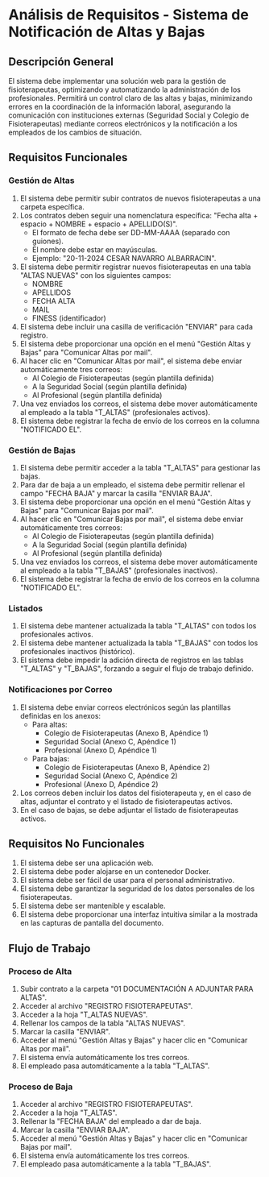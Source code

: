 # Análisis de Requisitos - Sistema de Notificación de Altas y Bajas

## Descripción General
El sistema debe implementar una solución web para la gestión de fisioterapeutas, optimizando y automatizando la administración de los profesionales. Permitirá un control claro de las altas y bajas, minimizando errores en la coordinación de la información laboral, asegurando la comunicación con instituciones externas (Seguridad Social y Colegio de Fisioterapeutas) mediante correos electrónicos y la notificación a los empleados de los cambios de situación.

## Requisitos Funcionales

### Gestión de Altas
1. El sistema debe permitir subir contratos de nuevos fisioterapeutas a una carpeta específica.
2. Los contratos deben seguir una nomenclatura específica: "Fecha alta + espacio + NOMBRE + espacio + APELLIDO(S)".
   - El formato de fecha debe ser DD-MM-AAAA (separado con guiones).
   - El nombre debe estar en mayúsculas.
   - Ejemplo: "20-11-2024 CESAR NAVARRO ALBARRACIN".
3. El sistema debe permitir registrar nuevos fisioterapeutas en una tabla "ALTAS NUEVAS" con los siguientes campos:
   - NOMBRE
   - APELLIDOS
   - FECHA ALTA
   - MAIL
   - FINESS (identificador)
4. El sistema debe incluir una casilla de verificación "ENVIAR" para cada registro.
5. El sistema debe proporcionar una opción en el menú "Gestión Altas y Bajas" para "Comunicar Altas por mail".
6. Al hacer clic en "Comunicar Altas por mail", el sistema debe enviar automáticamente tres correos:
   - Al Colegio de Fisioterapeutas (según plantilla definida)
   - A la Seguridad Social (según plantilla definida)
   - Al Profesional (según plantilla definida)
7. Una vez enviados los correos, el sistema debe mover automáticamente al empleado a la tabla "T_ALTAS" (profesionales activos).
8. El sistema debe registrar la fecha de envío de los correos en la columna "NOTIFICADO EL".

### Gestión de Bajas
1. El sistema debe permitir acceder a la tabla "T_ALTAS" para gestionar las bajas.
2. Para dar de baja a un empleado, el sistema debe permitir rellenar el campo "FECHA BAJA" y marcar la casilla "ENVIAR BAJA".
3. El sistema debe proporcionar una opción en el menú "Gestión Altas y Bajas" para "Comunicar Bajas por mail".
4. Al hacer clic en "Comunicar Bajas por mail", el sistema debe enviar automáticamente tres correos:
   - Al Colegio de Fisioterapeutas (según plantilla definida)
   - A la Seguridad Social (según plantilla definida)
   - Al Profesional (según plantilla definida)
5. Una vez enviados los correos, el sistema debe mover automáticamente al empleado a la tabla "T_BAJAS" (profesionales inactivos).
6. El sistema debe registrar la fecha de envío de los correos en la columna "NOTIFICADO EL".

### Listados
1. El sistema debe mantener actualizada la tabla "T_ALTAS" con todos los profesionales activos.
2. El sistema debe mantener actualizada la tabla "T_BAJAS" con todos los profesionales inactivos (histórico).
3. El sistema debe impedir la adición directa de registros en las tablas "T_ALTAS" y "T_BAJAS", forzando a seguir el flujo de trabajo definido.

### Notificaciones por Correo
1. El sistema debe enviar correos electrónicos según las plantillas definidas en los anexos:
   - Para altas:
     - Colegio de Fisioterapeutas (Anexo B, Apéndice 1)
     - Seguridad Social (Anexo C, Apéndice 1)
     - Profesional (Anexo D, Apéndice 1)
   - Para bajas:
     - Colegio de Fisioterapeutas (Anexo B, Apéndice 2)
     - Seguridad Social (Anexo C, Apéndice 2)
     - Profesional (Anexo D, Apéndice 2)
2. Los correos deben incluir los datos del fisioterapeuta y, en el caso de altas, adjuntar el contrato y el listado de fisioterapeutas activos.
3. En el caso de bajas, se debe adjuntar el listado de fisioterapeutas activos.

## Requisitos No Funcionales
1. El sistema debe ser una aplicación web.
2. El sistema debe poder alojarse en un contenedor Docker.
3. El sistema debe ser fácil de usar para el personal administrativo.
4. El sistema debe garantizar la seguridad de los datos personales de los fisioterapeutas.
5. El sistema debe ser mantenible y escalable.
6. El sistema debe proporcionar una interfaz intuitiva similar a la mostrada en las capturas de pantalla del documento.

## Flujo de Trabajo
### Proceso de Alta
1. Subir contrato a la carpeta "01 DOCUMENTACIÓN A ADJUNTAR PARA ALTAS".
2. Acceder al archivo "REGISTRO FISIOTERAPEUTAS".
3. Acceder a la hoja "T_ALTAS NUEVAS".
4. Rellenar los campos de la tabla "ALTAS NUEVAS".
5. Marcar la casilla "ENVIAR".
6. Acceder al menú "Gestión Altas y Bajas" y hacer clic en "Comunicar Altas por mail".
7. El sistema envía automáticamente los tres correos.
8. El empleado pasa automáticamente a la tabla "T_ALTAS".

### Proceso de Baja
1. Acceder al archivo "REGISTRO FISIOTERAPEUTAS".
2. Acceder a la hoja "T_ALTAS".
3. Rellenar la "FECHA BAJA" del empleado a dar de baja.
4. Marcar la casilla "ENVIAR BAJA".
5. Acceder al menú "Gestión Altas y Bajas" y hacer clic en "Comunicar Bajas por mail".
6. El sistema envía automáticamente los tres correos.
7. El empleado pasa automáticamente a la tabla "T_BAJAS".
